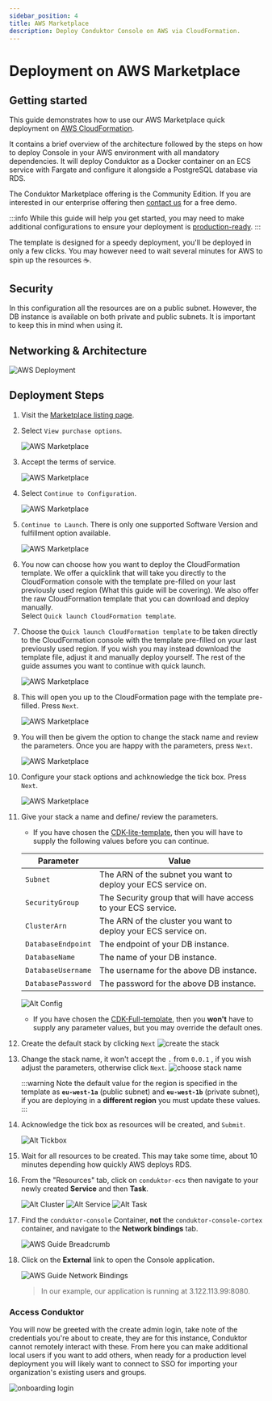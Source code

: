 ```yaml
---
sidebar_position: 4
title: AWS Marketplace
description: Deploy Conduktor Console on AWS via CloudFormation.
---
```


# Deployment on AWS Marketplace

## Getting started

This guide demonstrates how to use our AWS Marketplace quick deployment on [AWS CloudFormation](https://aws.amazon.com/cloudformation/).

It contains a brief overview of the architecture followed by the steps on how to deploy Console in your AWS environment with all mandatory dependencies. It will deploy Conduktor as a Docker container on an ECS service with Fargate and configure it alongside a PostgreSQL database via RDS.

The Conduktor Marketplace offering is the Community Edition. If you are interested in our enterprise offering then [contact us](https://conduktor.io/contact/demo?utm_source=docs&utm_medium=product) for a free demo.

:::info
While this guide will help you get started, you may need to make additional configurations to ensure your deployment is [production-ready](/platform/get-started/installation/hardware/#production-requirements).
:::

The template is designed for a speedy deployment, you'll be deployed in only a few clicks. You may however need to wait several minutes for AWS to spin up the resources ☕.

## Security

In this configuration all the resources are on a public subnet. However, the DB instance is available on both private and public subnets. It is important to keep this in mind when using it.

## Networking & Architecture

![AWS Deployment](assets/conduktor.ecs.drawio.svg)

## Deployment Steps

1. Visit the [Marketplace listing page](https://aws.amazon.com/marketplace/pp/prodview-xjv65ie5rjtxu).

1. Select `View purchase options`.

    ![AWS Marketplace](./assets/aws-marketplace-1.png)

1. Accept the terms of service.

    ![AWS Marketplace](./assets/aws-marketplace-2.png)

1. Select `Continue to Configuration`.

    ![AWS Marketplace](./assets/aws-marketplace-3.png)

1. `Continue to Launch`. There is only one supported Software Version and fulfillment option available.

    ![AWS Marketplace](./assets/aws-marketplace-4.png)

6. You now can choose how you want to deploy the CloudFormation template. We offer a quicklink that will take you directly to the CloudFormation console with the template pre-filled on your last previously used region (What this guide will be covering). We also offer the raw CloudFormation template that you can download and deploy manually.<br>Select `Quick launch CloudFormation template`.
1. Choose the `Quick launch CloudFormation template` to be taken directly to the CloudFormation console with the template pre-filled on your last previously used region. If you wish you may instead download the template file, adjust it and manually deploy yourself. The rest of the guide assumes you want to continue with quick launch.

    ![AWS Marketplace](./assets/aws-marketplace-5.png)

7. This will open you up to the CloudFormation page with the template pre-filled. Press `Next`.

    ![AWS Marketplace](./assets/aws-marketplace-6.png)

8. You will then be givem the option to change the stack name and review the parameters. Once you are happy with the parameters, press `Next`.

    ![AWS Marketplace](./assets/aws-marketplace-7.png)

9. Configure your stack options and achknowledge the tick box. Press `Next`.

    ![AWS Marketplace](./assets/aws-marketplace-8.png)




8.  Give your stack a name and define/ review the parameters.

    - If you have chosen the [CDK-lite-template](https://github.com/conduktor/quickstart-conduktor-cloudformation/blob/main/templates/CDK-lite-template.yaml), then you will have to supply the following values before you can continue.

    | Parameter | Value |
    | -------- | ------- |
    | `Subnet` | The ARN of the subnet you want to deploy your ECS service on. |
    | `SecurityGroup` |  The Security group that will have access to your ECS service. |
    | `ClusterArn` | The ARN of the cluster you want to deploy your ECS service on. |
    | `DatabaseEndpoint` | The endpoint of your DB instance. |
    | `DatabaseName` | The name of your DB instance. |
    | `DatabaseUsername` | The username for the above DB instance. |
    | `DatabasePassword` | The password for the above DB instance. |

    ![Alt Config](assets/cloudformation-guide-3.png)

    - If you have chosen the [CDK-Full-template](https://github.com/conduktor/quickstart-conduktor-cloudformation/blob/main/templates/CDK-full-template.yaml), then you **won't** have to supply any parameter values, but you may override the default ones.
1. Create the default stack by clicking `Next`
![create the stack](./assets/create-stack.png)

1. Change the stack name, it won't accept the `.` from `0.0.1` , if you wish adjust the parameters, otherwise click `Next`.
![choose stack name](./assets/stack-name.png)


    :::warning
    Note the default value for the region is specified in the template as **`eu-west-1a`** (public subnet) and **`eu-west-1b`** (private subnet), if you are deploying in a **different region** you must update these values.
    :::


1. Acknowledge the tick box as resources will be created, and `Submit`.

    ![Alt Tickbox](assets/cloudformation-guide-5.png)

1. Wait for all resources to be created. This may take some time, about 10 minutes depending how quickly AWS deploys RDS.

1. From the "Resources" tab, click on `conduktor-ecs` then navigate to your newly created **Service** and then **Task**.  

    ![Alt Cluster](assets/cloudformation-guide-6.png)
    ![Alt Service](assets/cloudformation-guide-7.png)
    ![Alt Task](assets/cloudformation-guide-8.png)

1. Find the `conduktor-console` Container, **not** the `conduktor-console-cortex` container, and navigate to the **Network bindings** tab.

    ![AWS Guide Breadcrumb](assets/aws-guide-8.png)

1. Click on the **External** link to open the Console application.

    ![AWS Guide Network Bindings](assets/aws-guide-9.png)

    > In our example, our application is running at 3.122.113.99:8080.

### Access Conduktor

You will now be greeted with the create admin login, take note of the credentials you're about to create, they are for this instance, Conduktor cannot remotely interact with these. From here you can make additional local users if you want to add others, when ready for a production level deployment you will likely want to connect to SSO for importing your organization's existing users and groups.

![onboarding login](./assets/login.png)
